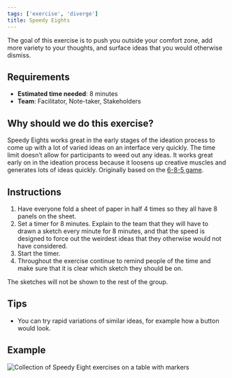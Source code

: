 ```yaml
---
tags: ['exercise', 'diverge']
title: Speedy Eights
---
```


The goal of this exercise is to push you outside your comfort zone, add more
variety to your thoughts, and surface ideas that you would otherwise dismiss.

## Requirements

- **Estimated time needed**: 8 minutes
- **Team**: Facilitator, Note-taker, Stakeholders

## Why should we do this exercise?

Speedy Eights works great in the early stages of the ideation process to come
up with a lot of varied ideas on an interface very quickly. The time limit
doesn’t allow for participants to weed out any ideas. It works great early on
in the ideation process because it loosens up creative muscles and generates
lots of ideas quickly. Originally based on the [6-8-5 game](https://gamestorming.com/6-8-5s/).

## Instructions

1. Have everyone fold a sheet of paper in half 4 times so they all have 8 panels on the sheet.
2. Set a timer for 8 minutes. Explain to the team that they will have to drawn a sketch every minute for 8 minutes, and that the speed is designed to force out the weirdest ideas that they otherwise would not have considered.
3. Start the timer.
4. Throughout the exercise continue to remind people of the time and make sure that it is clear which sketch they should be on.

The sketches will not be shown to the rest of the group.

## Tips

- You can try rapid variations of similar ideas, for example how a button would look.

## Example
![Collection of Speedy Eight exercises on a table with markers](/images/exercises/speedy-eights.jpeg)

